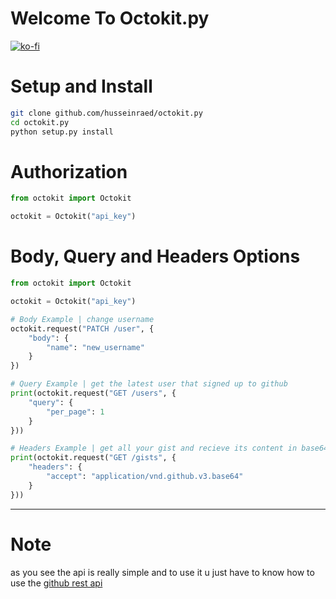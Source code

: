 # Welcome To Octokit.py 
[![ko-fi](https://www.ko-fi.com/img/githubbutton_sm.svg)](https://ko-fi.com/B0B71YU9Y)

# Setup and Install

```sh
git clone github.com/husseinraed/octokit.py
cd octokit.py
python setup.py install
```

# Authorization

```py
from octokit import Octokit

octokit = Octokit("api_key")
```

# Body, Query and Headers Options

```py
from octokit import Octokit

octokit = Octokit("api_key")

# Body Example | change username
octokit.request("PATCH /user", {
    "body": {
        "name": "new_username"
    }
})

# Query Example | get the latest user that signed up to github
print(octokit.request("GET /users", {
    "query": {
        "per_page": 1
    }
}))

# Headers Example | get all your gist and recieve its content in base64 format
print(octokit.request("GET /gists", {
    "headers": {
        "accept": "application/vnd.github.v3.base64"
    }
}))
```

-----------------------------------------------------
# Note
as you see the api is really simple and to use it u just have to know how to use the [github rest api](https://docs.github.com/rest/reference)
